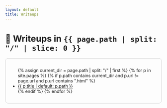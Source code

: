 ```yaml
---
layout: default
title: Writeups
---
```


# 🧠 Writeups in `{{ page.path | split: "/" | slice: 0 }}`

<div style="max-height: 500px; overflow-y: auto; padding: 1rem; border: 1px solid #ccc; border-radius: 10px;">

<ul>
{% assign current_dir = page.path | split: "/" | first %}
{% for p in site.pages %}
  {% if p.path contains current_dir and p.url != page.url and p.url contains ".html" %}
    <li><a href="{{ p.url }}">{{ p.title | default: p.path }}</a></li>
  {% endif %}
{% endfor %}
</ul>

</div>
